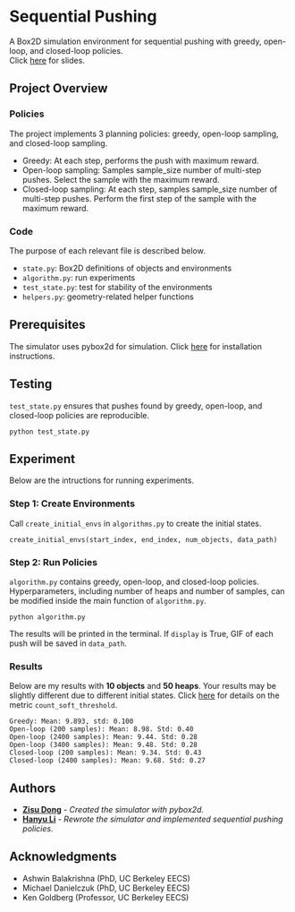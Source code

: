 # Sequential Pushing

A Box2D simulation environment for sequential pushing with greedy, open-loop, and closed-loop policies.  
Click [here](https://docs.google.com/presentation/d/1SVCs2WHByOlnsANJ-5jjQuTtSxtw1dyAYsxmp3lK2Gs/edit?usp=sharing) for slides.

## Project Overview

### Policies

The project implements 3 planning policies: greedy, open-loop sampling, and closed-loop sampling.

- Greedy: At each step, performs the push with maximum reward.
- Open-loop sampling: Samples sample_size number of multi-step pushes. Select the sample with the maximum reward.
- Closed-loop sampling: At each step, samples sample_size number of multi-step pushes. Perform the first step of the sample with the maximum reward.

### Code

The purpose of each relevant file is described below.

- `state.py`: Box2D definitions of objects and environments
- `algorithm.py`: run experiments
- `test_state.py`: test for stability of the environments
- `helpers.py`: geometry-related helper functions

## Prerequisites

The simulator uses pybox2d for simulation. Click [here](https://github.com/pybox2d/pybox2d) for installation instructions.


## Testing

`test_state.py` ensures that pushes found by greedy, open-loop, and closed-loop policies are reproducible.

```
python test_state.py
```

## Experiment

Below are the intructions for running experiments.

### Step 1: Create Environments

Call `create_initial_envs` in `algorithms.py` to create the initial states.

```
create_initial_envs(start_index, end_index, num_objects, data_path)
```

### Step 2: Run Policies
`algorithm.py` contains greedy, open-loop, and closed-loop policies. Hyperparameters, including number of heaps and number of samples, can be modified inside the main function of `algorithm.py`.

```
python algorithm.py
```
The results will be printed in the terminal. If `display` is True, GIF of each push will be saved in `data_path`.

### Results

Below are my results with **10 objects** and **50 heaps**. Your results may be slightly different due to different initial states.
Click [here](https://docs.google.com/presentation/d/1SVCs2WHByOlnsANJ-5jjQuTtSxtw1dyAYsxmp3lK2Gs/edit#slide=id.g4ee20b2f04_0_164) for details on the metric `count_soft_threshold`.
```
Greedy: Mean: 9.893, std: 0.100
Open-loop (200 samples): Mean: 8.98. Std: 0.40
Open-loop (2400 samples): Mean: 9.44. Std: 0.28
Open-loop (3400 samples): Mean: 9.48. Std: 0.28
Closed-loop (200 samples): Mean: 9.34. Std: 0.43
Closed-loop (2400 samples): Mean: 9.68. Std: 0.27
```

## Authors

* **[Zisu Dong](https://github.com/Jekyll1021)** - *Created the simulator with pybox2d.*
* **[Hanyu Li](https://github.com/katherinelihanyu)** - *Rewrote the simulator and implemented sequential pushing policies.*

## Acknowledgments

* Ashwin Balakrishna (PhD, UC Berkeley EECS)
* Michael Danielczuk (PhD, UC Berkeley EECS)
* Ken Goldberg (Professor, UC Berkeley EECS)
